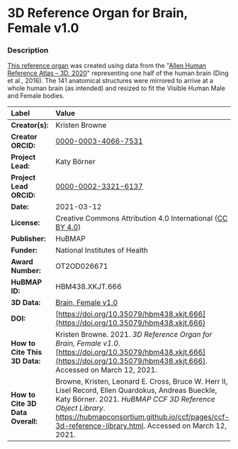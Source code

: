 # 3D Reference Organ for Brain, Female v1.0

### Description
[This reference organ](https://doi.org/10.1002/cne.24080) was created using data from the "[Allen Human Reference Atlas – 3D, 2020](https://doi.org/10.1002/cne.24080)" representing one half of the human brain (Ding et al., 2016). The 141 anatomical structures were mirrored to arrive at a whole human brain (as intended) and resized to fit the Visible Human Male and Female bodies.

| Label | Value |
| :------------- |:-------------|
| **Creator(s):** | Kristen Browne |
| **Creator ORCID:** | [0000-0003-4066-7531](https://orcid.org/0000-0003-4066-7531) |
| **Project Lead:** | Katy B&ouml;rner |
| **Project Lead ORCID:** | [0000-0002-3321-6137](https://orcid.org/0000-0002-3321-6137) |
| **Date:** | 2021-03-12 |
| **License:** | Creative Commons Attribution 4.0 International ([CC BY 4.0](https://creativecommons.org/licenses/by/4.0/)) |
| **Publisher:** | HuBMAP |
| **Funder:** | National Institutes of Health |
| **Award Number:** | OT2OD026671 |
| **HuBMAP ID:** | HBM438.XKJT.666 |
| **3D Data:** | [Brain, Female v1.0](https://hubmapconsortium.github.io/ccf-releases/v1.0/models/Allen_F_Brain.glb) |
| **DOI:** | [https://doi.org/10.35079/hbm438.xkjt.666](https://doi.org/10.35079/hbm438.xkjt.666) |
| **How to Cite This 3D Data:** | Kristen Browne. 2021. *3D Reference Organ for Brain, Female v1.0*. [https://doi.org/10.35079/hbm438.xkjt.666](https://doi.org/10.35079/hbm438.xkjt.666). Accessed on March 12, 2021. |
| **How to Cite 3D Data Overall:** | Browne, Kristen, Leonard E. Cross, Bruce W. Herr II, Lisel Record, Ellen Quardokus, Andreas Bueckle, Katy B&ouml;rner. 2021. *HuBMAP CCF 3D Reference Object Library*. https://hubmapconsortium.github.io/ccf/pages/ccf-3d-reference-library.html. Accessed on March 12, 2021. |